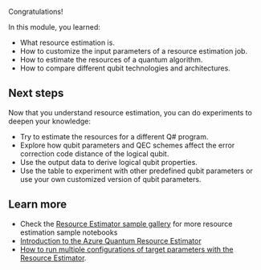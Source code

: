 Congratulations!

In this module, you learned:

- What resource estimation is.
- How to customize the input parameters of a resource estimation job.
- How to estimate the resources of a quantum algorithm.
- How to compare different qubit technologies and architectures.

## Next steps

Now that you understand resource estimation, you can do experiments to deepen your knowledge:

- Try to estimate the resources for a different Q# program.
- Explore how qubit parameters and QEC schemes affect the error correction code distance of the logical qubit.
- Use the output data to derive logical qubit properties.
- Use the table to experiment with other predefined qubit parameters or use your own customized version of qubit parameters.

## Learn more

- Check the [Resource Estimator sample gallery](https://github.com/microsoft/qsharp/tree/main/samples/estimation) for more resource estimation sample notebooks
- [Introduction to the Azure Quantum Resource Estimator](/azure/quantum/intro-to-resource-estimation)
- [How to run multiple configurations of target parameters with the Resource Estimator](/azure/quantum/resource-estimator-batching).
